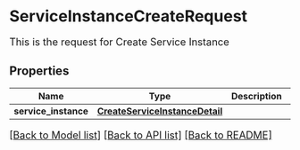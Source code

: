 # ServiceInstanceCreateRequest

This is the request for Create Service Instance
## Properties
Name | Type | Description | Notes
------------ | ------------- | ------------- | -------------
**service_instance** | [**CreateServiceInstanceDetail**](CreateServiceInstanceDetail.md) |  | [optional] 

[[Back to Model list]](../README.md#documentation-for-models) [[Back to API list]](../README.md#documentation-for-api-endpoints) [[Back to README]](../README.md)

<style>
     p, ul, ol, li { font-size: 18px !important;}
</style>



